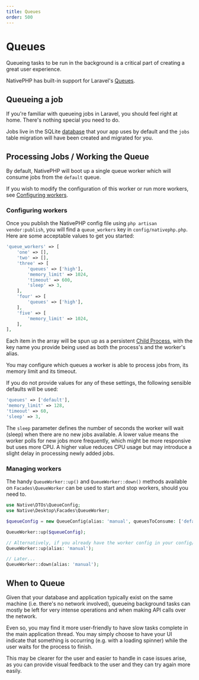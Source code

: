 ```yaml
---
title: Queues
order: 500
---
```


# Queues

Queueing tasks to be run in the background is a critical part of creating a great user experience.

NativePHP has built-in support for Laravel's [Queues](https://laravel.com/docs/queues).

## Queueing a job

If you're familiar with queueing jobs in Laravel, you should feel right at home. There's nothing special you need to do.

Jobs live in the SQLite [database](/docs/digging-deeper/databases) that your app uses by default and the `jobs` table
migration will have been created and migrated for you.

## Processing Jobs / Working the Queue

By default, NativePHP will boot up a single queue worker which will consume jobs from the `default` queue.

If you wish to modify the configuration of this worker or run more workers, see [Configuring workers](#configuring-workers).

### Configuring workers

Once you publish the NativePHP config file using `php artisan vendor:publish`, you will find a `queue_workers` key in
`config/nativephp.php`. Here are some acceptable values to get you started:

```php
'queue_workers' => [
    'one' => [],
    'two' => [],
    'three' => [
        'queues' => ['high'],
        'memory_limit' => 1024,
        'timeout' => 600,
        'sleep' => 3,
    ],
    'four' => [
        'queues' => ['high'],
    ],
    'five' => [
        'memory_limit' => 1024,
    ],
],
```

Each item in the array will be spun up as a persistent [Child Process](/docs/digging-deeper/child-processes), with the key
name you provide being used as both the process's and the worker's alias.

You may configure which queues a worker is able to process jobs from, its memory limit and its timeout.

If you do not provide values for any of these settings, the following sensible defaults will be used:

```php
'queues' => ['default'],
'memory_limit' => 128,
'timeout' => 60,
'sleep' => 3,
```

The `sleep` parameter defines the number of seconds the worker will wait (sleep) when there are no new jobs available. A lower value means the worker polls for new jobs more frequently, which might be more responsive but uses more CPU. A higher value reduces CPU usage but may introduce a slight delay in processing newly added jobs.

### Managing workers

The handy `QueueWorker::up()` and `QueueWorker::down()` methods available on `Facades\QueueWorker` can be used to start
and stop workers, should you need to.

```php
use Native\DTOs\QueueConfig;
use Native\Desktop\Facades\QueueWorker;

$queueConfig = new QueueConfig(alias: 'manual', queuesToConsume: ['default'], memoryLimit: 1024, timeout: 600);

QueueWorker::up($queueConfig);

// Alternatively, if you already have the worker config in your config/nativephp.php file, you may simply use its alias:
QueueWorker::up(alias: 'manual');

// Later...
QueueWorker::down(alias: 'manual');
```

## When to Queue

Given that your database and application typically exist on the same machine (i.e. there's no network involved),
queueing background tasks can mostly be left for very intense operations and when making API calls over the network.

Even so, you may find it more user-friendly to have slow tasks complete in the main application thread. You may simply
choose to have your UI indicate that something is occurring (e.g. with a loading spinner) while the user waits for the
process to finish.

This may be clearer for the user and easier to handle in case issues arise, as you can provide visual feedback to the
user and they can try again more easily.
